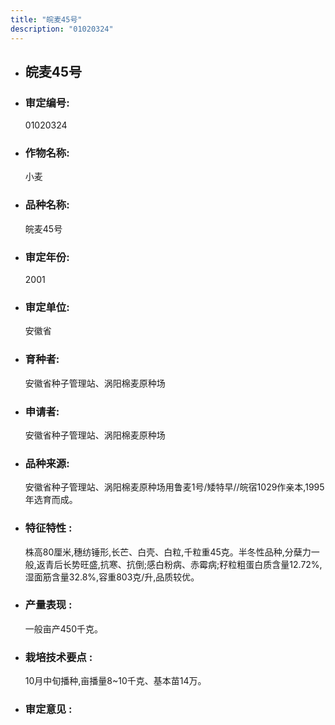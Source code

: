 ```yaml
---
title: "皖麦45号"
description: "01020324"
---
```

* ## 皖麦45号
* ###  审定编号:  
   01020324

*  ### 作物名称:  
   小麦

*   ###  品种名称: 
    皖麦45号

*   ### 审定年份: 
    2001

*   ### 审定单位:  
    安徽省

*   ### 育种者:  
    安徽省种子管理站、涡阳棉麦原种场

*   ### 申请者:  
    安徽省种子管理站、涡阳棉麦原种场

*   ### 品种来源:  
    安徽省种子管理站、涡阳棉麦原种场用鲁麦1号/矮特早//皖宿1029作亲本,1995年选育而成。

*   ### 特征特性 : 
    株高80厘米,穗纺锤形,长芒、白壳、白粒,千粒重45克。半冬性品种,分蘖力一般,返青后长势旺盛,抗寒、抗倒;感白粉病、赤霉病;籽粒粗蛋白质含量12.72%,湿面筋含量32.8%,容重803克/升,品质较优。

*   ### 产量表现 : 
    一般亩产450千克。

*   ### 栽培技术要点 : 
    10月中旬播种,亩播量8~10千克、基本苗14万。

*   ### 审定意见 : 
    

